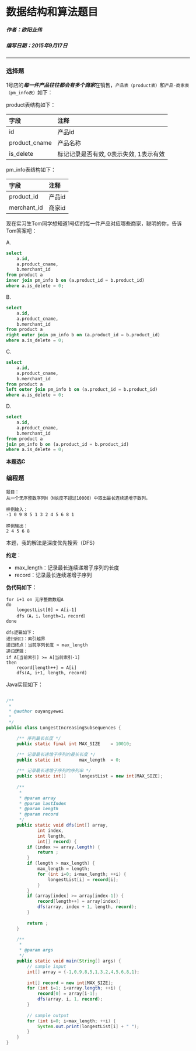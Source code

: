 # 数据结构和算法题目
##### 作者：欧阳业伟
##### 编写日期：2015年9月17日

------------
### **选择题**

1号店的***每一件产品往往都会有多个商家***在销售，```产品表（product表）```和```产品-商家表（pm_info表）```如下：

product表结构如下：

| 字段 | 注释  |
|:-----| :-----|
| id   | 产品id |
| product_cname | 产品名称 |
| is_delete | 标记记录是否有效, 0表示失效, 1表示有效 |

pm_info表结构如下：

| 字段 | 注释  |
|:-----| :-----|
| product_id | 产品id |
| merchant_id | 商家id |

现在实习生Tom同学想知道1号店的每一件产品对应哪些商家，聪明的你，告诉Tom答案吧：

A. 
```sql
select 
    a.id,
    a.product_cname,
    b.merchant_id
from product a 
inner join pm_info b on (a.product_id = b.product_id)
where a.is_delete = 0;
```
B.
```sql
select 
    a.id,
    a.product_cname,
    b.merchant_id
from product a 
right outer join pm_info b on (a.product_id = b.product_id)
where a.is_delete = 0;
```
C.
```sql
select 
    a.id,
    a.product_cname,
    b.merchant_id
from product a 
left outer join pm_info b on (a.product_id = b.product_id)
where a.is_delete = 0;
```
D.
```sql
select 
    a.id,
    a.product_cname,
    b.merchant_id
from product a 
join pm_info b on (a.product_id = b.product_id)
where a.is_delete = 0;
```

**本题选C**


### **编程题**
```
题目：
从一个无序整数序列N（N长度不超过10000）中取出最长连续递增子数列。

样例输入：
-1 0 9 8 5 1 3 2 4 5 6 8 1

样例输出：
2 4 5 6 8
```

本题，我的解法是深度优先搜索（DFS）

**约定**：
+ max_length：记录最长连续递增子序列的长度
+ record：记录最长连续递增子序列

**伪代码如下：**
```
for i+1 on 无序整数数组A
do
    longestList[0] = A[i-1]
    dfs（A，i，length=1，record）
done

dfs逻辑如下：
递归出口：索引越界
递归终点：当前序列长度 > max_length
递归逻辑：
if A[当前索引] >= A[当前索引-1]
then
    record[length++] = A[i]
    dfs(A, i+1, length, record)
```
Java实现如下：
```java

/**
 * 
 * @author ouyangyewei
 *
 */
public class LongestIncreasingSubsequences {

    /** 序列最长长度 */
    public static final int MAX_SIZE    = 10010;

    /** 记录最长递增子序列的最长长度 */
    public static int       max_length  = 0;
    
    /** 记录最长递增子序列的序列串 */
    public static int[]     longestList = new int[MAX_SIZE];
    
    /**
     * 
     * @param array
     * @param lastIndex
     * @param length
     * @param record
     */
    public static void dfs(int[] array, 
            int index, 
            int length,
            int[] record) {
        if (index >= array.length) {
            return ;
        }
        if (length > max_length) {
            max_length = length;
            for (int i=0; i<max_length; ++i) {
                longestList[i] = record[i];
            }
        }
        if (array[index] >= array[index-1]) {
            record[length++] = array[index];
            dfs(array, index + 1, length, record);
        }
        
        return ;
    }

    /**
     * 
     * @param args
     */
    public static void main(String[] args) {
        // sample input
        int[] array = {-1,0,9,8,5,1,3,2,4,5,6,8,1};
        
        int[] record = new int[MAX_SIZE];
        for (int i=1; i<array.length; ++i) {
            record[0] = array[i-1];
            dfs(array, i, 1, record);
        }
        
        // sample output
        for (int i=0; i<max_length; ++i) {
            System.out.print(longestList[i] + " ");
        }
    }
}
```